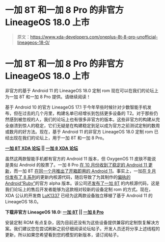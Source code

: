 # 一加 8T 和一加 8 Pro 的非官方 LineageOS 18.0 上市

> 原文：<https://www.xda-developers.com/oneplus-8t-8-pro-unofficial-lineageos-18-0/>

# 一加 8T 和一加 8 Pro 的非官方 LineageOS 18.0 上市

非官方的基于 Android 11 的 LineageOS 18.0 定制 rom 现在可以在我们的论坛上为一加 8T 和一加 8 Pro 提供。请继续阅读！

基于 Android 10 的官方 LineageOS 17.1 于今年早些时候针对少数智能手机发布，但在过去的几个月里，构建名单已经增长到包括更多设备的 T2。对于那些仍然感到被忽视的人，我们的论坛上也有很多非官方的版本。这些非官方的构建从完全崩溃到惊人的稳定，它们无疑是在构建稳定到足以成为官方之前测试定制的数周或数月的好方法。现在，基于 Android 11 的非官方 LineageOS 18.0 定制 rom 已经出现在我们的论坛上，用于一加 8T 和一加 8 Pro。

**[一加 8T XDA 论坛](https://forum.xda-developers.com/oneplus-8t) || [一加 8 XDA 论坛](https://forum.xda-developers.com/oneplus-8-pro)**

虽然这两款智能手机都有官方的 Android 11 版本，但 OxygenOS 11 皮肤不能说是类似 Android 的股票了。一加 8 Pro [在 10 月份收到了稳定的 Android 11 更新](https://www.xda-developers.com/download-oneplus-8-oneplus-8-pro-receive-stable-android-11-oxygenos-11-update/)，而一加 8T [在同一个月推出了开箱即用的 Android 11](https://www.xda-developers.com/oneplus-8t-specifications-features-pricing-availability/)。事实上，一加[在 9 月份发布了 8 系列](https://www.xda-developers.com/oneplus-releases-kernel-sources-android-11-update-oneplus-8-pro/)的更新内核源代码，随后导致了为其制作的[偏执的 Android“Ruby”](https://www.xda-developers.com/paranoid-android-android-11-oneplus-8-8-pro/)的官方 alpha 版本。该公司还[发布了一加 8T](https://www.xda-developers.com/oneplus-8t-kernel-source-code-unbrick-tool/) 的内核源代码，这是我们论坛上的售后开发者能够为这款相对较新的设备定制 rom 的方式。现在，XDA 公认的开发商 [LuK1337](https://forum.xda-developers.com/member.php?u=5075128) 已经为这两款设备独立移植了基于 Android 11 的 LineageOS 18.0。

**下载非官方 LineageOS 18.0: [一加 8T](https://forum.xda-developers.com/oneplus-8t/development/rom-lineageos-18-0-t4192751) || [一加 8 Pro](https://forum.xda-developers.com/oneplus-8-pro/development/rom-lineageos-18-0-t4192827)**

安装定制 ROM 有点复杂，因为目前还没有为这些设备提供兼容的定制恢复解决方案。我们建议您在尝试刷新之前仔细阅读论坛帖子。开发人员还将分享上述线程的更新，所以如果您希望看到您的模型的新版本，请订阅帖子。